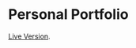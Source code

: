 # Personal Portfolio

<a href="https://iagrah99.github.io/My_Portfolio/" target="_blank">Live Version</a>.

